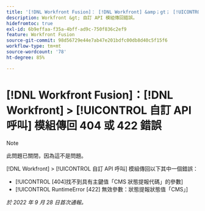 ```yaml
---
title: '[!DNL Workfront Fusion]： [!DNL Workfront] &amp；gt； [!UICONTROL 自訂API呼叫]模組傳回404或422錯誤'
description: Workfront &gt; 自訂 API 模組傳回錯誤。
hidefromtoc: true
exl-id: 6b9effaa-f35a-4bff-ad9c-750f836c2ef9
feature: Workfront Fusion
source-git-commit: 98d56729e44e7ab47e201bdfc00db8d40c5f15f6
workflow-type: tm+mt
source-wordcount: '78'
ht-degree: 85%

---
```


# [!DNL Workfront Fusion]：[!DNL Workfront] > [!UICONTROL 自訂 API 呼叫] 模組傳回 404 或 422 錯誤

>[!NOTE]
>
>此問題已關閉，因為這不是問題。

[!DNL Workfront] > [!UICONTROL 自訂 API 呼叫] 模組傳回以下其中一個錯誤：

* [!UICONTROL [404]找不到具有主鍵值「CMS 狀態提報代碼」的參數]
* [!UICONTROL RuntimeError [422] 無效參數：狀態提報狀態值「CMS」]

_於 2022 年 9 月 28 日首次通報。_
